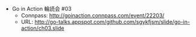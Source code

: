 
- Go in Action 輪読会 #03
    - Connpass: http://goinaction.connpass.com/event/22203/
    - URL: http://go-talks.appspot.com/github.com/sgykfjsm/slide/go-in-action/ch03.slide
